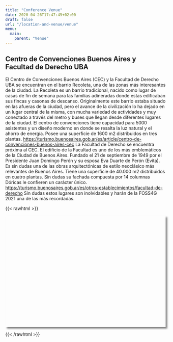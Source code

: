 ```yaml
---
title: "Conference Venue"
date: 2020-04-26T17:47:45+02:00
draft: false
url: "/location-and-venue/venue"
menu:
  main:
    parent: "Venue"
---
```


## Centro de Convenciones Buenos Aires y Facultad de Derecho UBA
El Centro de Convenciones Buenos Aires (CEC) y la Facultad de Derecho UBA se encuentran en el barrio Recoleta, una de las zonas más interesantes de la ciudad. La Recoleta es un barrio tradicional, nacido como lugar de casas de fin de semana para las familias adineradas donde estas edificaban sus fincas y casonas de descanso. Originalmente este barrio estaba situado en las afueras de la ciudad, pero el avance de la civilización lo ha dejado en un lugar central de la misma, con mucha variedad de actividades y muy conectado a través del metro y buses que llegan desde diferentes lugares de la ciudad.
El centro de convenciones tiene capacidad para 5000 asistentes y un diseño moderno en donde se resalta la luz natural y el ahorro de energía. Posee una superficie de 1600 m2 distribuidos en tres plantas. https://turismo.buenosaires.gob.ar/es/article/centro-de-convenciones-buenos-aires-cec 
La Facultad de Derecho se encuentra próxima al CEC. El edificio de la Facultad es uno de los más emblemáticos de la Ciudad de Buenos Aires. Fundado el 21 de septiembre de 1949 por el Presidente Juan Domingo Perón y su esposa Eva Duarte de Perón (Evita). Es sin dudas una de las obras arquitectónicas de estilo neoclásico más relevantes de Buenos Aires. Tiene una superficie de 40.000 m2 distribuidos en cuatro plantas. Sin dudas su fachada compuesta por 14 columnas Dóricas le confieren un carácter único. https://turismo.buenosaires.gob.ar/es/otros-establecimientos/facultad-de-derecho
 Sin dudas estos lugares son inolvidables y harán de la FOSS4G 2021 una de las más recordadas.




{{< rawhtml >}}
<!DOCTYPE html>
<html>
	<head>
		<link rel="stylesheet" href="https://unpkg.com/leaflet@1.6.0/dist/leaflet.css" />
		<script src="https://unpkg.com/leaflet@1.6.0/dist/leaflet.js"></script>
		<style>
		  #mymap { 
		  	position: relative;
		    width: 100%;
    		height: 350px;
    		outline: none;
		    box-shadow: 5px 5px 5px #888;
		 }
		</style>
	</head>
	<body>
		<div id="mymap"></div>
		<script>
		  var mymap = L.map('mymap').setView([-34.58313,-58.39141], 17);
		  L.tileLayer('http://{s}.tile.openstreetmap.org/{z}/{x}/{y}.png',{
			attribution: 'Map data &copy; <a href="http://openstreetmap.org">OpenStreetMap</a> contributors. <a',
			maxZoom: 18
			}).addTo(mymap);
		  L.control.scale().addTo(mymap);
		  var marcador_uno = L.marker([-34.58260,-58.38999], {
			title: "Centro de Convenciones Buenos Aires",
			draggable:false,
			}).bindPopup("<i>Centro de Convenciones Buenos Aires</i>")
			.addTo(mymap);
			var marcador_dos = L.marker([-34.58277,-58.39136], {
			title:"Facultad de Derecho",
			draggable:false,
			}).bindPopup("<i>Facultad de Derecho</i>")
			.addTo(mymap);
		</script>
	</body>
</html>

{{< /rawhtml >}}
